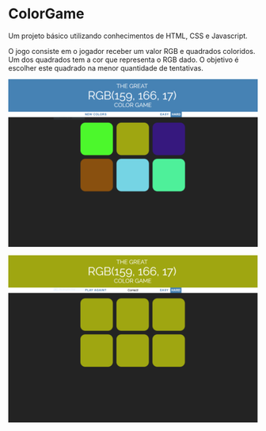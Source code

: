 # ColorGame

Um projeto básico utilizando conhecimentos de HTML, CSS e Javascript.

O jogo consiste em o jogador receber um valor RGB e quadrados coloridos. Um dos quadrados tem a cor que representa o RGB dado. O objetivo é escolher este quadrado na menor quantidade de tentativas.


![Screenshot](docs/color%201.PNG)

![Screenshot](docs/color2.PNG)
